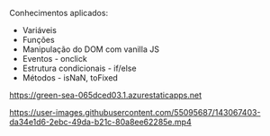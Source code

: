 Conhecimentos aplicados:

* Variáveis
* Funções
* Manipulação do DOM com vanilla JS
* Eventos - onclick
* Estrutura condicionais - if/else
* Métodos - isNaN, toFixed

https://green-sea-065dced03.1.azurestaticapps.net

https://user-images.githubusercontent.com/55095687/143067403-da34e1d6-2ebc-49da-b21c-80a8ee62285e.mp4

